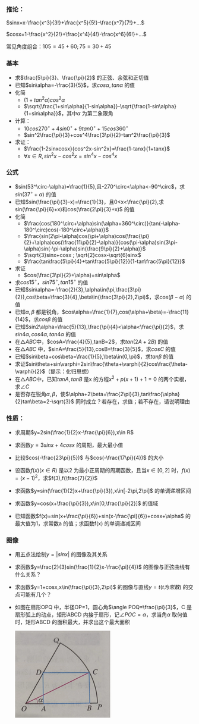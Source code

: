 ### 推论：

$sinx=x-\frac{x^3}{3!}+\frac{x^5}{5!}-\frac{x^7}{7!}+...$

$cosx=1-\frac{x^2}{2!}+\frac{x^4}{4!}-\frac{x^6}{6!}+...$

常见角度组合：$105=45+60;75=30+45$

### 基本

- 求$\frac{5\pi}{3}、\frac{\pi}{2}$ 的正弦、余弦和正切值
- 已知$sin\alpha=-\frac{3}{5}$，求$cos\alpha, tan\alpha$ 的值
- 化简
  - $(1+tan^2\alpha)cos^2\alpha$ 
  - $\sqrt{\frac{1+sin\alpha}{1-sin\alpha}}-\sqrt{\frac{1-sin\alpha}{1+sin\alpha}}$，其中$\alpha$ 为第二象限角
- 计算：
  - $10cos270^\circ+4sin0^\circ+9tan0^\circ+15cos360^\circ$ 
  - $sin^2\frac{\pi}{3}+cos^4\frac{3\pi}{2}-tan^2\frac{\pi}{3}$ 
- 求证：
  - $\frac{1-2sinxcosx}{cos^2x-sin^2x}=\frac{1-tanx}{1+tanx}$
  - $\forall x\in R,sin^2x-cos^2x=sin^4x-cos^4x$

### 公式

- $sin(53^\circ-\alpha)=\frac{1}{5},且-270^\circ<\alpha<-90^\circ$，求$sin(37^\circ+\alpha)$ 的值
- 已知$sin(\frac{\pi}{3}-x)=\frac{1}{3}，且0<x<\frac{\pi}{2},求sin(\frac{\pi}{6}+x)和cos(\frac{2\pi}{3}+x)$ 的值
- 化简
  - $\frac{cos(180^\circ+\alpha)sin(\alpha+360^\circ)}{tan(-\alpha-180^\circ)cos(-180^\circ+\alpha)}$
  - $\frac{sin(2\pi-\alpha)cos(\pi+\alpha)cos(\frac{\pi}{2}+\alpha)cos(\frac{11\pi}{2}-\alpha)}{cos(\pi-\alpha)sin(3\pi-\alpha)sin(-\pi-\alpha)sin(\frac{9\pi}{2}+\alpha)}$
  - $\sqrt{3}sinx+cosx ; \sqrt{2}cosx-\sqrt{6}sinx$
  - $\frac{tan\frac{5\pi}{4}+tan\frac{5\pi}{12}}{1-tan\frac{5\pi}{12}}$
- 求证
  - $cos(\frac{3\pi}{2}+\alpha)=sin\alpha$
- 求$cos15^\circ，sin75^\circ,tan15^\circ$ 的值
- 已知$sin\alpha=-\frac{2}{3},\alpha\in(\pi,\frac{3\pi}{2}),cos\beta=\frac{3}{4},\beta\in(\frac{3\pi}{2},2\pi)$，求$cos(\beta-\alpha)$ 的值
- 已知$\alpha,\beta$ 都是锐角，$cos\alpha=\frac{1}{7},cos(\alpha+\beta)=-\frac{11}{14}$，求$cos\beta$ 的值
- 已知$sin2\alpha=\frac{5}{13},\frac{\pi}{4}<\alpha<\frac{\pi}{2}$，求$sin4\alpha,cos4\alpha,tan4\alpha$ 的值
- 在$\triangle ABC$中，$cosA=\frac{4}{5},tanB=2$，求$tan(2A+2B)$ 的值
- 在$\triangle ABC$ 中，$sinA=\frac{5}{13},cosB=\frac{3}{5}$，求$cosC$ 的值
- 已知$sin\beta+cos\beta=\frac{1}{5},\beta\in(0,\pi)$，求$tan\beta$ 的值
- 求证$sin\theta+sin\varphi=2sin\frac{\theta+\varphi}{2}cos\frac{\theta-\varphi}{2}$（提示：化归思想）
- 在$\triangle ABC$中，已知$tanA,tanB$ 是x 的方程$x^2+p(x+1)+1=0$ 的两个实根，求$\angle C$  
- 是否存在锐角$\alpha,\beta$，使$\alpha+2\beta=\frac{2\pi}{3},tan\frac{\alpha}{2}tan\beta=2-\sqrt{3}$ 同时成立？若存在，求值；若不存在，请说明理由

### 性质：

- 求周期$y=2sin(\frac{1}{2}x-\frac{\pi}{6}),x\in R$ 
- 求函数$y=3sinx+4cosx$ 的周期，最大最小值
- 比较$cos(-\frac{23\pi}{5})$ 与$cos(-\frac{17\pi}{4})$ 的大小

- 设函数$f(x)(x\in R)$ 是以2 为最小正周期的周期函数，且当$x\in[0,2]$ 时，$f(x)=(x-1)^2$，求$f(3),f(\frac{7}{2})$ 
- 求函数$y=sin(\frac{1}{2}x+\frac{\pi}{3}),x\in[-2\pi,2\pi]$ 的单调递增区间
- 求函数$y=cos(x+\frac{\pi}{3}),x\in[0,\frac{\pi}{2}]$ 的值域
- 已知函数$f(x)=sin(x+\frac{\pi}{6})+sin(x-\frac{\pi}{6})+cosx+\alpha$ 的最大值为1，求常数a 的值；求函数f(x) 的单调递减区间

### 图像

- 用五点法绘制$y=|sinx|$ 的图像及其关系

- 求函数$y=\frac{2}{3}sin(\frac{1}{2}x-\frac{\pi}{4})$ 的图像与正弦曲线有什么关系？

- 求函数$y=1+cosx,x\in(\frac{\pi}{3},2\pi)$ 的图像与直线$y=t(t 为常数)$ 的交点可能有几个？

- 如图在扇形OPQ 中，半径OP=1，圆心角$\angle POQ=\frac{\pi}{3}$，C 是扇形弧上的动点，矩形ABCD 内接于扇形，记$\angle POC=\alpha$，求当角$\alpha$ 取何值时，矩形ABCD 的面积最大，并求出这个最大面积 

  <img src="image-20231109153046478.png" alt="image-20231109153046478" style="zoom:25%;" />